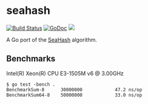 # seahash

[![Build Status](https://travis-ci.org/blainsmith/seahash.svg?branch=master)](https://travis-ci.org/blainsmith/seahash)
[![GoDoc](https://godoc.org/github.com/blainsmith/seahash?status.svg)](https://godoc.org/github.com/blainsmith/seahash)
![](https://img.shields.io/badge/license-MIT-blue.svg)

A Go port of the [SeaHash](https://ticki.github.io/blog/seahash-explained/) algorithm.

## Benchmarks

Intel(R) Xeon(R) CPU E3-1505M v6 @ 3.00GHz

```
$ go test -bench .
BenchmarkSum-8     	30000000	        47.2 ns/op
BenchmarkSum64-8   	50000000	        33.0 ns/op
```
